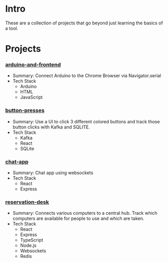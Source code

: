 # Intro

These are a collection of projects that go beyond just learning the basics of a tool. 

# Projects

### [arduino-and-frontend](arduino-and-frontend)

- Summary: Connect Arduino to the Chrome Browser via Navigator.serial
- Tech Stack
    - Arduino
    - HTML
    - JavaScript

### [button-presses](button-presses)

- Summary: Use a UI to click 3 different colored buttons and track those button clicks with Kafka and SQLITE.
- Tech Stack
    - Kafka
    - React
    - SQLite

###  [chat-app](chat-app)

- Summary: Chat app using websockets
- Tech Stack
    - React
    - Express

###  [reservation-desk](reservation-desk)

- Summary: Connects various computers to a central hub. Track which computers are available for people to use and which are taken.
- Tech Stack
    - React
    - Express
    - TypeScript
    - Node.js
    - Websockets
    - Redis

